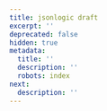 ```yaml
---
title: jsonlogic draft
excerpt: ''
deprecated: false
hidden: true
metadata:
  title: ''
  description: ''
  robots: index
next:
  description: ''
---
```

##
